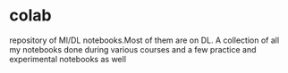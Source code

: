 # colab
repository of Ml/DL notebooks.Most of them are on DL.
A collection of all my notebooks done during various courses and a few practice and experimental notebooks as well
